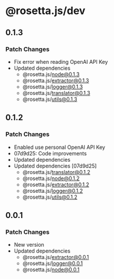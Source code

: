 # @rosetta.js/dev

## 0.1.3

### Patch Changes

- Fix error when reading OpenAI API Key
- Updated dependencies
  - @rosetta.js/node@0.1.3
  - @rosetta.js/extractor@0.1.3
  - @rosetta.js/logger@0.1.3
  - @rosetta.js/translator@0.1.3
  - @rosetta.js/utils@0.1.3

## 0.1.2

### Patch Changes

- Enabled use personal OpenAI API Key
- 07d9d25: Code improvements
- Updated dependencies
- Updated dependencies [07d9d25]
  - @rosetta.js/translator@0.1.2
  - @rosetta.js/node@0.1.2
  - @rosetta.js/extractor@0.1.2
  - @rosetta.js/logger@0.1.2
  - @rosetta.js/utils@0.1.2

## 0.0.1

### Patch Changes

- New version
- Updated dependencies
  - @rosetta.js/extractor@0.0.1
  - @rosetta.js/logger@0.0.1
  - @rosetta.js/node@0.0.1
